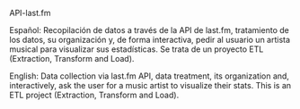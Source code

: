 API-last.fm

Español:
Recopilación de datos a través de la API de last.fm, tratamiento de los datos, su organización y, de forma interactiva, pedir al usuario un artista musical para visualizar sus estadísticas. Se trata de un proyecto ETL (Extraction, Transform and Load).

English:
Data collection via last.fm API, data treatment, its organization and, interactively, ask the user for a music artist to visualize their stats. This is an ETL project (Extraction, Transform and Load).
